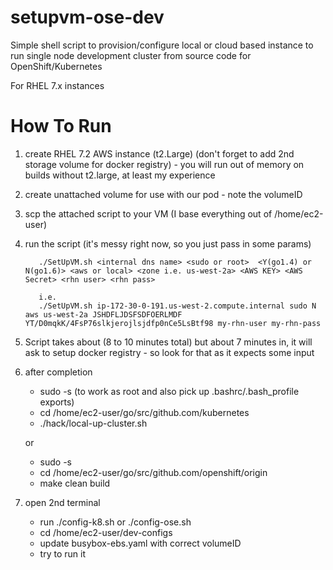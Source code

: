 # setupvm-ose-dev
Simple shell script to provision/configure local or cloud based instance to run single node development cluster from source code for OpenShift/Kubernetes

For RHEL 7.x instances

# How To Run

1.  create RHEL 7.2 AWS instance (t2.Large) (don't forget to add 2nd storage volume for docker registry) - you will run out of memory on builds without t2.large, at least my experience
2.  create unattached volume for use with our pod - note the volumeID
3.  scp the attached script to your VM (I base everything out of /home/ec2-user)
4.  run the script (it's messy right now, so you just pass in some params)

           ./SetUpVM.sh <internal dns name> <sudo or root>  <Y(go1.4) or N(go1.6)> <aws or local> <zone i.e. us-west-2a> <AWS KEY> <AWS Secret> <rhn user> <rhn pass>

           i.e.
           ./SetUpVM.sh ip-172-30-0-191.us-west-2.compute.internal sudo N aws us-west-2a JSHDFLJDSFSDFOERLMDF YT/D0mqkK/4FsP76slkjerojlsjdfp0nCe5LsBtf98 my-rhn-user my-rhn-pass

5.  Script takes about (8 to 10 minutes total) but about 7 minutes in, it will ask to setup docker registry - so look for that as it expects some input
6.  after completion
      - sudo -s   (to work as root and also pick up .bashrc/.bash_profile exports)
      - cd /home/ec2-user/go/src/github.com/kubernetes
      - ./hack/local-up-cluster.sh

      or

      - sudo -s
      - cd /home/ec2-user/go/src/github.com/openshift/origin
      - make clean build
      

7.  open 2nd terminal
      - run ./config-k8.sh  or  ./config-ose.sh
      - cd /home/ec2-user/dev-configs
      - update busybox-ebs.yaml with correct volumeID
      - try to run it
